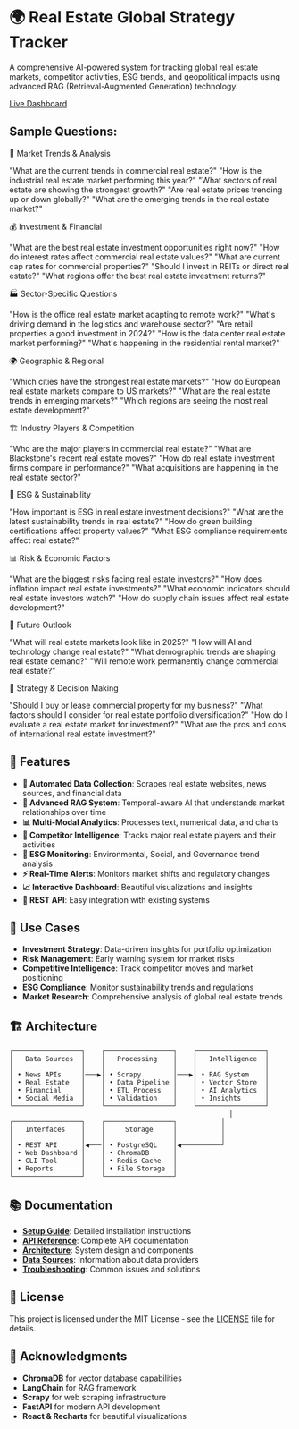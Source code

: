 # 🌍 Real Estate Global Strategy Tracker

A comprehensive AI-powered system for tracking global real estate markets, competitor activities, ESG trends, and geopolitical impacts using advanced RAG (Retrieval-Augmented Generation) technology.

[Live Dashboard](https://realestatetracker-production.up.railway.app/dashboard)

## Sample Questions:

🏢 Market Trends & Analysis

"What are the current trends in commercial real estate?"
"How is the industrial real estate market performing this year?"
"What sectors of real estate are showing the strongest growth?"
"Are real estate prices trending up or down globally?"
"What are the emerging trends in the real estate market?"

💰 Investment & Financial

"What are the best real estate investment opportunities right now?"
"How do interest rates affect commercial real estate values?"
"What are current cap rates for commercial properties?"
"Should I invest in REITs or direct real estate?"
"What regions offer the best real estate investment returns?"

🏭 Sector-Specific Questions

"How is the office real estate market adapting to remote work?"
"What's driving demand in the logistics and warehouse sector?"
"Are retail properties a good investment in 2024?"
"How is the data center real estate market performing?"
"What's happening in the residential rental market?"

🌍 Geographic & Regional

"Which cities have the strongest real estate markets?"
"How do European real estate markets compare to US markets?"
"What are the real estate trends in emerging markets?"
"Which regions are seeing the most real estate development?"

🏗️ Industry Players & Competition

"Who are the major players in commercial real estate?"
"What are Blackstone's recent real estate moves?"
"How do real estate investment firms compare in performance?"
"What acquisitions are happening in the real estate sector?"

🌱 ESG & Sustainability

"How important is ESG in real estate investment decisions?"
"What are the latest sustainability trends in real estate?"
"How do green building certifications affect property values?"
"What ESG compliance requirements affect real estate?"

📊 Risk & Economic Factors

"What are the biggest risks facing real estate investors?"
"How does inflation impact real estate investments?"
"What economic indicators should real estate investors watch?"
"How do supply chain issues affect real estate development?"

🔮 Future Outlook

"What will real estate markets look like in 2025?"
"How will AI and technology change real estate?"
"What demographic trends are shaping real estate demand?"
"Will remote work permanently change commercial real estate?"

🎯 Strategy & Decision Making

"Should I buy or lease commercial property for my business?"
"What factors should I consider for real estate portfolio diversification?"
"How do I evaluate a real estate market for investment?"
"What are the pros and cons of international real estate investment?"

## 🚀 Features

- **🔄 Automated Data Collection**: Scrapes real estate websites, news sources, and financial data
- **🧠 Advanced RAG System**: Temporal-aware AI that understands market relationships over time
- **📊 Multi-Modal Analytics**: Processes text, numerical data, and charts
- **🏢 Competitor Intelligence**: Tracks major real estate players and their activities  
- **🌱 ESG Monitoring**: Environmental, Social, and Governance trend analysis
- **⚡ Real-Time Alerts**: Monitors market shifts and regulatory changes
- **📈 Interactive Dashboard**: Beautiful visualizations and insights
- **🔌 REST API**: Easy integration with existing systems

## 🎯 Use Cases

- **Investment Strategy**: Data-driven insights for portfolio optimization
- **Risk Management**: Early warning system for market risks
- **Competitive Intelligence**: Track competitor moves and market positioning
- **ESG Compliance**: Monitor sustainability trends and regulations
- **Market Research**: Comprehensive analysis of global real estate trends

## 🏗️ Architecture

```
┌─────────────────┐    ┌─────────────────┐    ┌─────────────────┐
│   Data Sources  │    │   Processing    │    │   Intelligence  │
│                 │    │                 │    │                 │
│ • News APIs     │───▶│ • Scrapy        │───▶│ • RAG System    │
│ • Real Estate   │    │ • Data Pipeline │    │ • Vector Store  │
│ • Financial     │    │ • ETL Process   │    │ • AI Analytics  │
│ • Social Media  │    │ • Validation    │    │ • Insights      │
└─────────────────┘    └─────────────────┘    └─────────────────┘
                                                       │
┌─────────────────┐    ┌─────────────────┐           │
│   Interfaces    │    │     Storage     │           │
│                 │    │                 │           │
│ • REST API      │◀───│ • PostgreSQL    │◀──────────┘
│ • Web Dashboard │    │ • ChromaDB      │
│ • CLI Tool      │    │ • Redis Cache   │
│ • Reports       │    │ • File Storage  │
└─────────────────┘    └─────────────────┘
```

## 📚 Documentation

- **[Setup Guide](docs/setup.md)**: Detailed installation instructions
- **[API Reference](docs/api.md)**: Complete API documentation  
- **[Architecture](docs/architecture.md)**: System design and components
- **[Data Sources](docs/data-sources.md)**: Information about data providers
- **[Troubleshooting](docs/troubleshooting.md)**: Common issues and solutions



## 📄 License

This project is licensed under the MIT License - see the [LICENSE](LICENSE) file for details.

## 🌟 Acknowledgments

- **ChromaDB** for vector database capabilities
- **LangChain** for RAG framework
- **Scrapy** for web scraping infrastructure
- **FastAPI** for modern API development
- **React & Recharts** for beautiful visualizations

